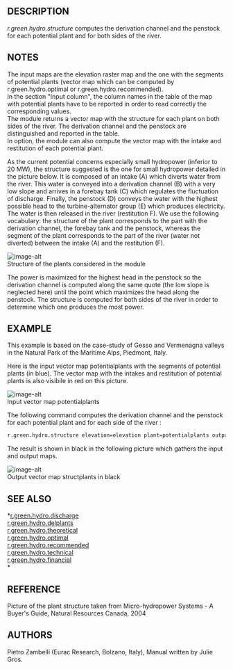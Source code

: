 ## DESCRIPTION

*r.green.hydro.structure* computes the derivation channel and the
penstock for each potential plant and for both sides of the river.

## NOTES

The input maps are the elevation raster map and the one with the
segments of potential plants (vector map which can be computed by
r.green.hydro.optimal or r.green.hydro.recommended).  
In the section "Input column", the column names in the table of the map
with potential plants have to be reported in order to read correctly the
corresponding values.  
The module returns a vector map with the structure for each plant on
both sides of the river. The derivation channel and the penstock are
distinguished and reported in the table.  
In option, the module can also compute the vector map with the intake
and restitution of each potential plant.  
  
As the current potential concerns especially small hydropower (inferior
to 20 MW), the structure suggested is the one for small hydropower
detailed in the picture below. It is composed of an intake (A) which
diverts water from the river. This water is conveyed into a derivation
channel (B) with a very low slope and arrives in a forebay tank (C)
which regulates the fluctuation of discharge. Finally, the penstock (D)
conveys the water with the highest possible head to the
turbine-alternator group (E) which produces electricity. The water is
then released in the river (restitution F). We use the following
vocabulary: the structure of the plant corresponds to the part with the
derivation channel, the forebay tank and the penstock, whereas the
segment of the plant corresponds to the part of the river (water not
diverted) between the intake (A) and the restitution (F).  
  

![image-alt](r_green_hydro_technical_picstruct.png)  
Structure of the plants considered in the module

  
  
The power is maximized for the highest head in the penstock so the
derivation channel is computed along the same quote (the low slope is
neglected here) until the point which maximizes the head along the
penstock. The structure is computed for both sides of the river in order
to determine which one produces the most power.

## EXAMPLE

This example is based on the case-study of Gesso and Vermenagna valleys
in the Natural Park of the Maritime Alps, Piedmont, Italy.  
  
Here is the input vector map potentialplants with the segments of
potential plants (in blue). The vector map with the intakes and
restitution of potential plants is also visibile in red on this
picture.  
  

![image-alt](r_green_hydro_structure_input.png)  
Input vector map potentialplants

  
The following command computes the derivation channel and the penstock
for each potential plant and for each side of the river :  

```sh
r.green.hydro.structure elevation=elevation plant=potentialplants output_struct=structplants
```

  
  
The result is shown in black in the following picture which gathers the
input and output maps.  
  

![image-alt](r_green_hydro_structure_output.png)  
Output vector map structplants in black

## SEE ALSO

*[r.green.hydro.discharge](r.green.hydro.discharge.md)  
[r.green.hydro.delplants](r.green.hydro.delplants.md)  
[r.green.hydro.theoretical](r.green.hydro.theoretical.md)  
[r.green.hydro.optimal](r.green.hydro.optimal.md)  
[r.green.hydro.recommended](r.green.hydro.recommended.md)  
[r.green.hydro.technical](r.green.hydro.technical.md)  
[r.green.hydro.financial](r.green.hydro.financial.md)  
*

## REFERENCE

Picture of the plant structure taken from Micro-hydropower Systems - A
Buyer's Guide, Natural Resources Canada, 2004

## AUTHORS

Pietro Zambelli (Eurac Research, Bolzano, Italy), Manual written by
Julie Gros.
